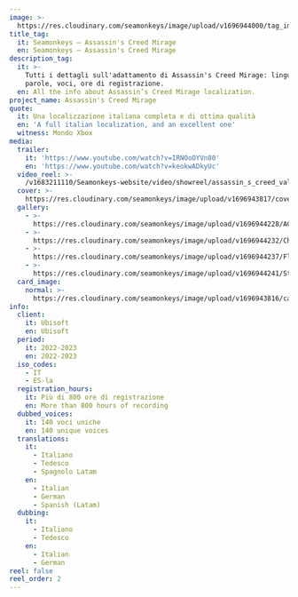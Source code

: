 ```yaml
---
image: >-
  https://res.cloudinary.com/seamonkeys/image/upload/v1696944000/tag_image_1_pbbnjv.jpg
title_tag:
  it: Seamonkeys – Assassin's Creed Mirage
  en: Seamonkeys – Assassin's Creed Mirage
description_tag:
  it: >-
    Tutti i dettagli sull'adattamento di Assassin's Creed Mirage: lingue,
    parole, voci, ore di registrazione.
  en: All the info about Assassin’s Creed Mirage localization.
project_name: Assassin's Creed Mirage
quote:
  it: Una localizzazione italiana completa e di ottima qualità
  en: 'A full italian localization, and an excellent one'
  witness: Mondo Xbox
media:
  trailer:
    it: 'https://www.youtube.com/watch?v=IRNOoOYVn80'
    en: 'https://www.youtube.com/watch?v=keokwADkyUc'
  video_reel: >-
    /v1683211110/Seamonkeys-website/video/showreel/assassin_s_creed_valhalla_reel_sebd2x_ddqmky.mp4
  cover: >-
    https://res.cloudinary.com/seamonkeys/image/upload/v1696943817/cover_afo9f9.jpg
  gallery:
    - >-
      https://res.cloudinary.com/seamonkeys/image/upload/v1696944228/ACM_Screenshot1_120623_0815PMCEST_hbuqjq.jpg
    - >-
      https://res.cloudinary.com/seamonkeys/image/upload/v1696944232/Chocking_Smoke_Bomb_GOLD_RGB_vx4qfr.jpg
    - >-
      https://res.cloudinary.com/seamonkeys/image/upload/v1696944237/Flamethrower_Fight_GOLD_RGB_vsqtc8.jpg
    - >-
      https://res.cloudinary.com/seamonkeys/image/upload/v1696944241/Stealth_Throwing_Knives_GOLD_RGB_au3rue.jpg
  card_image:
    normal: >-
      https://res.cloudinary.com/seamonkeys/image/upload/v1696943816/card-portfolio_ccnefp.jpg
info:
  client:
    it: Ubisoft
    en: Ubisoft
  period:
    it: 2022-2023
    en: 2022-2023
  iso_codes:
    - IT
    - ES-la
  registration_hours:
    it: Più di 800 ore di registrazione
    en: More than 800 hours of recording
  dubbed_voices:
    it: 140 voci uniche
    en: 140 unique voices
  translations:
    it:
      - Italiano
      - Tedesco
      - Spagnolo Latam
    en:
      - Italian
      - German
      - Spanish (Latam)
  dubbing:
    it:
      - Italiano
      - Tedesco
    en:
      - Italian
      - German
reel: false
reel_order: 2
---
```


